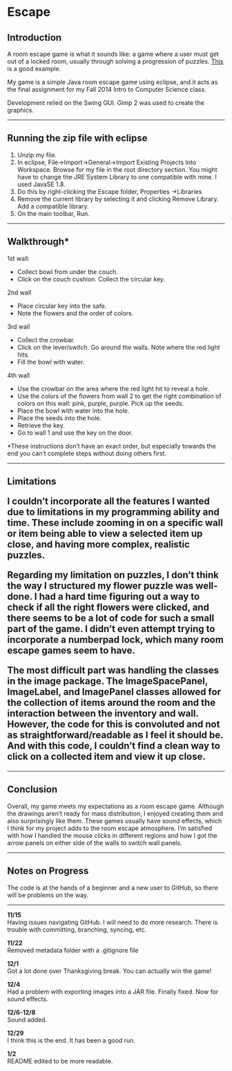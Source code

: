 Escape
======

<h2>Introduction</h2>

<p>A room escape game is what it sounds like: a game where a user must get out of a locked room, usually through solving a progression of puzzles. <a href="http://neutralxe.net/esc/sphere_play.html">This</a> is a good example.</p>

<p>My game is a simple Java room escape game using eclipse, and it acts as the final assignment for my Fall 2014 Intro to Computer Science class. </p>

<p>Development relied on the Swing GUI. Gimp 2 was used to create the graphics.</p>


<hr>
<h2>Running the zip file with eclipse</h2>
<div>
  <ol>
    <li>Unzip my file.</li>
    <li>In eclipse, File->Import->General->Import Existing Projects Into Workspace. Browse for my file in the root directory section. You might have to change the JRE System Library to one compatible with mine. I used JavaSE 1.8.</li>
    <li>Do this by right-clicking the Escape folder, Properties ->Libraries</li>
    <li>Remove the current library by selecting it and clicking Remove Library. Add a compatible library.</li>
    <li>On the main toolbar, Run.</li>
  </ol>
</div>

<hr>

<h2>Walkthrough*</h2>

<p>1st wall:</p>
  <ul>
	  <li>Collect bowl from under the couch.</li>
    <li> Click on the couch cushion. Collect the circular key.</li>
  </ul>
<p>2nd wall</p>
  <ul>
    <li>Place circular key into the safe. </li>
    <li>Note the flowers and the order of colors.</li>
  </ul>
<p>3rd wall</p>
  <ul>
    <li>Collect the crowbar.</li>
    <li>Click on the lever/switch. Go around the walls. Note where the red light hits.</li>
    <li>Fill the bowl with water.</li>
  </ul>
<p>4th wall</p>
  <ul>
    <li>Use the crowbar on the area where the red light hit to reveal a hole.</li>
    <li>Use the colors of the flowers from wall 2 to get the right combination of colors on this wall: pink, purple, purple. Pick up the seeds.</li>
    <li>Place the bowl with water into the hole.</li>
    <li>Place the seeds into the hole.</li>
    <li>Retrieve the key.</li>
    <li>Go to wall 1 and use the key on the door.</li>
  </ul>
<p>*These instructions don’t have an exact order, but especially towards the end you can’t complete steps without doing others first.</p>

<hr>

<h2>Limitations</p>

<p>I couldn’t incorporate all the features I wanted due to limitations in my programming ability and time. These include zooming in on a specific wall or item being able to view a selected item up close, and having more complex, realistic puzzles. </p>

<p>Regarding my limitation on puzzles, I don’t think the way I structured my flower puzzle was well-done. I had a hard time figuring out a way to check if all the right flowers were clicked, and there seems to be a lot of code for such a small part of the game. I didn’t even attempt trying to incorporate a numberpad lock, which many room escape games seem to have.</p>

<p>The most difficult part was handling the classes in the image package. The ImageSpacePanel, ImageLabel, and ImagePanel classes allowed for the collection of items around the room and the interaction between the inventory and wall. However, the code for this is convoluted and not as straightforward/readable as I feel it should be. And with this code, I couldn’t find a clean way to click on a collected item and view it up close.</p>
<hr>

<h2>Conclusion</h2>

<p>Overall, my game meets my expectations as a room escape game. Although the drawings aren’t ready for mass distribution, I enjoyed creating them and also surprisingly like them.  These games usually have sound effects, which I think for my project adds to the room escape atmosphere. I’m satisfied with how I handled the mouse clicks in different regions and how I got the arrow panels on either side of the walls to switch wall panels.</p>

<hr>

<h2> Notes on Progress </h2>

<p>The code is at the hands of a beginner and a new user to GitHub, so there will be problems on the way.</p>
<hr>

<b>11/15</b><br>
Having issues navigating GitHub. I will need to do more research. There is trouble with committing, branching, syncing, etc.

<b>11/22</b><br>
Removed metadata folder with a .gitignore file

<b>12/1</b><br>
Got a lot done over Thanksgiving break. You can actually win the game!


<b>12/4</b><br>
Had a problem with exporting images into a JAR file. Finally fixed. Now for sound effects.


<b>12/6-12/8</b><br>
Sound added.


<b>12/29</b><br>
I think this is the end. It has been a good run.

<b>1/2</b><br>
README edited to be more readable.

